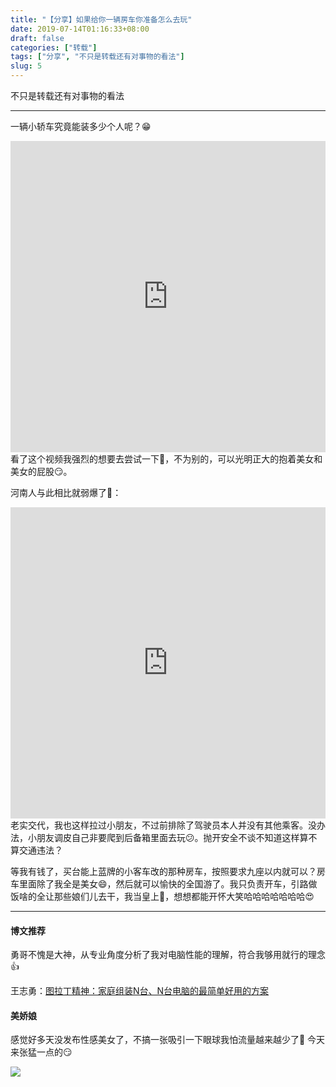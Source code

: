 ```yaml
---
title: "【分享】如果给你一辆房车你准备怎么去玩"
date: 2019-07-14T01:16:33+08:00
draft: false
categories: ["转载"]
tags: ["分享", "不只是转载还有对事物的看法"]
slug: 5
---
```


不只是转载还有对事物的看法

---

一辆小轿车究竟能装多少个人呢？😁

<iframe height=498 width=100% src='http://player.youku.com/embed/XNDExMzczOTEzMg==' frameborder=0 allowfullscreen></iframe>
看了这个视频我强烈的想要去尝试一下🤭，不为别的，可以光明正大的抱着美女和美女的屁股😏。



河南人与此相比就弱爆了🤭：

<iframe height=498 width=100% src='http://player.youku.com/embed/XMjUxNDg4NDczNg==' frameborder=0 allowfullscreen></iframe>
老实交代，我也这样拉过小朋友，不过前排除了驾驶员本人并没有其他乘客。没办法，小朋友调皮自己非要爬到后备箱里面去玩😕。抛开安全不谈不知道这样算不算交通违法？

等我有钱了，买台能上蓝牌的小客车改的那种房车，按照要求九座以内就可以？房车里面除了我全是美女😄，然后就可以愉快的全国游了。我只负责开车，引路做饭啥的全让那些娘们儿去干，我当皇上🤭，想想都能开怀大笑哈哈哈哈哈哈哈😍

------

#### 博文推荐

勇哥不愧是大神，从专业角度分析了我对电脑性能的理解，符合我够用就行的理念👍

王志勇：[图拉丁精神：家庭组装N台、N台电脑的最简单好用的方案](http://www.auiou.com/relevant/00001414.jsp)

#### 美娇娘

感觉好多天没发布性感美女了，不搞一张吸引一下眼球我怕流量越来越少了🤭
今天来张猛一点的😏

![](https://img.dtz9.com/imgs/2019/07/f895fe0dccdf1943.jpg)

